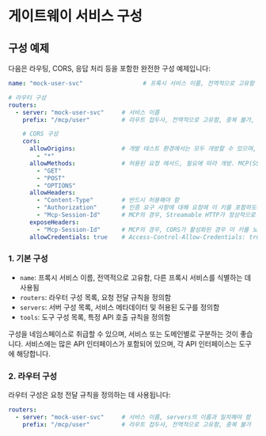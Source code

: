 # 게이트웨이 서비스 구성

## 구성 예제

다음은 라우팅, CORS, 응답 처리 등을 포함한 완전한 구성 예제입니다:

```yaml
name: "mock-user-svc"                 # 프록시 서비스 이름, 전역적으로 고유함

# 라우터 구성
routers:
  - server: "mock-user-svc"     # 서비스 이름
    prefix: "/mcp/user"         # 라우트 접두사, 전역적으로 고유함, 중복 불가, 서비스 또는 도메인+모듈로 구분하는 것이 좋음

    # CORS 구성
    cors:
      allowOrigins:             # 개발 테스트 환경에서는 모두 개방할 수 있으며, 프로덕션에서는 필요에 따라 개방하는 것이 좋습니다. (대부분의 MCP 클라이언트는 CORS가 필요하지 않음)
        - "*"
      allowMethods:             # 허용된 요청 메서드, 필요에 따라 개방. MCP(SSE 및 Streamable)의 경우 일반적으로 이 3가지 메서드만 필요함
        - "GET"
        - "POST"
        - "OPTIONS"
      allowHeaders:
        - "Content-Type"        # 반드시 허용해야 함
        - "Authorization"       # 인증 요구 사항에 대해 요청에 이 키를 포함하도록 지원해야 함
        - "Mcp-Session-Id"      # MCP의 경우, Streamable HTTP가 정상적으로 사용될 수 있도록 요청에 이 키를 포함하도록 지원해야 함
      exposeHeaders:
        - "Mcp-Session-Id"      # MCP의 경우, CORS가 활성화된 경우 이 키를 노출해야 함, 그렇지 않으면 Streamable HTTP를 정상적으로 사용할 수 없음
      allowCredentials: true    # Access-Control-Allow-Credentials: true 헤더를 추가할지 여부
```

### 1. 기본 구성

- `name`: 프록시 서비스 이름, 전역적으로 고유함, 다른 프록시 서비스를 식별하는 데 사용됨
- `routers`: 라우터 구성 목록, 요청 전달 규칙을 정의함
- `servers`: 서버 구성 목록, 서비스 메타데이터 및 허용된 도구를 정의함
- `tools`: 도구 구성 목록, 특정 API 호출 규칙을 정의함

구성을 네임스페이스로 취급할 수 있으며, 서비스 또는 도메인별로 구분하는 것이 좋습니다. 서비스에는 많은 API 인터페이스가 포함되어 있으며, 각 API 인터페이스는 도구에 해당합니다.

### 2. 라우터 구성

라우터 구성은 요청 전달 규칙을 정의하는 데 사용됩니다:

```yaml
routers:
  - server: "mock-user-svc"     # 서비스 이름, servers의 이름과 일치해야 함
    prefix: "/mcp/user"         # 라우트 접두사, 전역적으로 고유함, 중복 불가
``` 